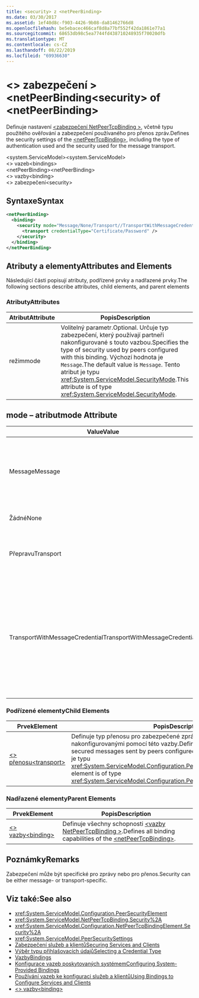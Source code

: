 ```yaml
---
title: <security> z <netPeerBinding>
ms.date: 03/30/2017
ms.assetid: 1ef40d8c-f903-4426-9b08-da81462766d8
ms.openlocfilehash: be5ebacec466caf8d8a77bf552f42da1861e77a1
ms.sourcegitcommit: 68653db98c5ea7744fd438710248935f70020dfb
ms.translationtype: MT
ms.contentlocale: cs-CZ
ms.lasthandoff: 08/22/2019
ms.locfileid: "69936630"
---
```

# <a name="security-of-netpeerbinding"></a><span data-ttu-id="992b0-102">\<> zabezpečení > \<netPeerBinding</span><span class="sxs-lookup"><span data-stu-id="992b0-102">\<security> of \<netPeerBinding></span></span>
<span data-ttu-id="992b0-103">Definuje nastavení [ \<zabezpečení NetPeerTcpBinding >](netpeertcpbinding.md), včetně typu použitého ověřování a zabezpečení používaného pro přenos zpráv.</span><span class="sxs-lookup"><span data-stu-id="992b0-103">Defines the security settings of the [\<netPeerTcpBinding>](netpeertcpbinding.md), including the type of authentication used and the security used for the message transport.</span></span>  
  
 <span data-ttu-id="992b0-104">\<system.ServiceModel></span><span class="sxs-lookup"><span data-stu-id="992b0-104">\<system.ServiceModel></span></span>  
<span data-ttu-id="992b0-105">\<> vazeb</span><span class="sxs-lookup"><span data-stu-id="992b0-105">\<bindings></span></span>  
<span data-ttu-id="992b0-106">\<netPeerBinding></span><span class="sxs-lookup"><span data-stu-id="992b0-106">\<netPeerBinding></span></span>  
<span data-ttu-id="992b0-107">\<> vazby</span><span class="sxs-lookup"><span data-stu-id="992b0-107">\<binding></span></span>  
<span data-ttu-id="992b0-108">\<> zabezpečení</span><span class="sxs-lookup"><span data-stu-id="992b0-108">\<security></span></span>  
  
## <a name="syntax"></a><span data-ttu-id="992b0-109">Syntaxe</span><span class="sxs-lookup"><span data-stu-id="992b0-109">Syntax</span></span>  
  
```xml  
<netPeerBinding>
  <binding>
    <security mode="Message/None/Transport//TransportWithMessageCredential">
      <transport credentialType="Certificate/Password" />
    </security>
  </binding>
</netPeerBinding>
```  
  
## <a name="attributes-and-elements"></a><span data-ttu-id="992b0-110">Atributy a elementy</span><span class="sxs-lookup"><span data-stu-id="992b0-110">Attributes and Elements</span></span>  
 <span data-ttu-id="992b0-111">Následující části popisují atributy, podřízené prvky a nadřazené prvky.</span><span class="sxs-lookup"><span data-stu-id="992b0-111">The following sections describe attributes, child elements, and parent elements</span></span>  
  
### <a name="attributes"></a><span data-ttu-id="992b0-112">Atributy</span><span class="sxs-lookup"><span data-stu-id="992b0-112">Attributes</span></span>  
  
|<span data-ttu-id="992b0-113">Atribut</span><span class="sxs-lookup"><span data-stu-id="992b0-113">Attribute</span></span>|<span data-ttu-id="992b0-114">Popis</span><span class="sxs-lookup"><span data-stu-id="992b0-114">Description</span></span>|  
|---------------|-----------------|  
|<span data-ttu-id="992b0-115">režim</span><span class="sxs-lookup"><span data-stu-id="992b0-115">mode</span></span>|<span data-ttu-id="992b0-116">Volitelný parametr.</span><span class="sxs-lookup"><span data-stu-id="992b0-116">Optional.</span></span> <span data-ttu-id="992b0-117">Určuje typ zabezpečení, který používají partneři nakonfigurované s touto vazbou.</span><span class="sxs-lookup"><span data-stu-id="992b0-117">Specifies the type of security used by peers configured with this binding.</span></span> <span data-ttu-id="992b0-118">Výchozí hodnota je `Message`.</span><span class="sxs-lookup"><span data-stu-id="992b0-118">The default value is `Message`.</span></span> <span data-ttu-id="992b0-119">Tento atribut je typu <xref:System.ServiceModel.SecurityMode>.</span><span class="sxs-lookup"><span data-stu-id="992b0-119">This attribute is of type <xref:System.ServiceModel.SecurityMode>.</span></span>|  
  
## <a name="mode-attribute"></a><span data-ttu-id="992b0-120">mode – atribut</span><span class="sxs-lookup"><span data-stu-id="992b0-120">mode Attribute</span></span>  
  
|<span data-ttu-id="992b0-121">Value</span><span class="sxs-lookup"><span data-stu-id="992b0-121">Value</span></span>|<span data-ttu-id="992b0-122">Popis</span><span class="sxs-lookup"><span data-stu-id="992b0-122">Description</span></span>|  
|-----------|-----------------|  
|<span data-ttu-id="992b0-123">Message</span><span class="sxs-lookup"><span data-stu-id="992b0-123">Message</span></span>|<span data-ttu-id="992b0-124">Zabezpečení SOAP zajišťuje ověřování, integritu a důvěrnost.</span><span class="sxs-lookup"><span data-stu-id="992b0-124">SOAP security provides authentication, integrity and confidentiality.</span></span>|  
|<span data-ttu-id="992b0-125">Žádné</span><span class="sxs-lookup"><span data-stu-id="992b0-125">None</span></span>|<span data-ttu-id="992b0-126">Zabezpečení je zakázané.</span><span class="sxs-lookup"><span data-stu-id="992b0-126">Security is disabled.</span></span>|  
|<span data-ttu-id="992b0-127">Přepravu</span><span class="sxs-lookup"><span data-stu-id="992b0-127">Transport</span></span>|<span data-ttu-id="992b0-128">Zabezpečení je k dispozici pomocí protokolu HTTPS.</span><span class="sxs-lookup"><span data-stu-id="992b0-128">Security is provided using HTTPS.</span></span>|  
|<span data-ttu-id="992b0-129">TransportWithMessageCredential</span><span class="sxs-lookup"><span data-stu-id="992b0-129">TransportWithMessageCredential</span></span>|<span data-ttu-id="992b0-130">Protokol HTTPS zajišťuje ověřování a důvěrnost.</span><span class="sxs-lookup"><span data-stu-id="992b0-130">HTTPS provides authentication and confidentiality.</span></span> <span data-ttu-id="992b0-131">Zprávy SOAP poskytují bohatě typy přihlašovacích údajů.</span><span class="sxs-lookup"><span data-stu-id="992b0-131">SOAP messages provide rich credential types.</span></span>|  
  
### <a name="child-elements"></a><span data-ttu-id="992b0-132">Podřízené elementy</span><span class="sxs-lookup"><span data-stu-id="992b0-132">Child Elements</span></span>  
  
|<span data-ttu-id="992b0-133">Prvek</span><span class="sxs-lookup"><span data-stu-id="992b0-133">Element</span></span>|<span data-ttu-id="992b0-134">Popis</span><span class="sxs-lookup"><span data-stu-id="992b0-134">Description</span></span>|  
|-------------|-----------------|  
|[<span data-ttu-id="992b0-135">\<> přenosu</span><span class="sxs-lookup"><span data-stu-id="992b0-135">\<transport></span></span>](transport-of-netpeertcpbinding.md)|<span data-ttu-id="992b0-136">Definuje typ přenosu pro zabezpečené zprávy odesílané partnerskými uzly nakonfigurovanými pomocí této vazby.</span><span class="sxs-lookup"><span data-stu-id="992b0-136">Defines the transport type for secured messages sent by peers configured with this binding.</span></span> <span data-ttu-id="992b0-137">Tento prvek je typu <xref:System.ServiceModel.Configuration.PeerTransportSecurityElement>.</span><span class="sxs-lookup"><span data-stu-id="992b0-137">This element is of type <xref:System.ServiceModel.Configuration.PeerTransportSecurityElement>.</span></span>|  
  
### <a name="parent-elements"></a><span data-ttu-id="992b0-138">Nadřazené elementy</span><span class="sxs-lookup"><span data-stu-id="992b0-138">Parent Elements</span></span>  
  
|<span data-ttu-id="992b0-139">Prvek</span><span class="sxs-lookup"><span data-stu-id="992b0-139">Element</span></span>|<span data-ttu-id="992b0-140">Popis</span><span class="sxs-lookup"><span data-stu-id="992b0-140">Description</span></span>|  
|-------------|-----------------|  
|[<span data-ttu-id="992b0-141">\<> vazby</span><span class="sxs-lookup"><span data-stu-id="992b0-141">\<binding></span></span>](../../../misc/binding.md)|<span data-ttu-id="992b0-142">Definuje všechny schopnosti [ \<vazby NetPeerTcpBinding >](netpeertcpbinding.md).</span><span class="sxs-lookup"><span data-stu-id="992b0-142">Defines all binding capabilities of the [\<netPeerTcpBinding>](netpeertcpbinding.md).</span></span>|  
  
## <a name="remarks"></a><span data-ttu-id="992b0-143">Poznámky</span><span class="sxs-lookup"><span data-stu-id="992b0-143">Remarks</span></span>  
 <span data-ttu-id="992b0-144">Zabezpečení může být specifické pro zprávy nebo pro přenos.</span><span class="sxs-lookup"><span data-stu-id="992b0-144">Security can be either message- or transport-specific.</span></span>  
  
## <a name="see-also"></a><span data-ttu-id="992b0-145">Viz také:</span><span class="sxs-lookup"><span data-stu-id="992b0-145">See also</span></span>

- <xref:System.ServiceModel.Configuration.PeerSecurityElement>
- <xref:System.ServiceModel.NetPeerTcpBinding.Security%2A>
- <xref:System.ServiceModel.Configuration.NetPeerTcpBindingElement.Security%2A>
- <xref:System.ServiceModel.PeerSecuritySettings>
- [<span data-ttu-id="992b0-146">Zabezpečení služeb a klientů</span><span class="sxs-lookup"><span data-stu-id="992b0-146">Securing Services and Clients</span></span>](../../../wcf/feature-details/securing-services-and-clients.md)
- [<span data-ttu-id="992b0-147">Výběr typu přihlašovacích údajů</span><span class="sxs-lookup"><span data-stu-id="992b0-147">Selecting a Credential Type</span></span>](../../../wcf/feature-details/selecting-a-credential-type.md)
- [<span data-ttu-id="992b0-148">Vazby</span><span class="sxs-lookup"><span data-stu-id="992b0-148">Bindings</span></span>](../../../wcf/bindings.md)
- [<span data-ttu-id="992b0-149">Konfigurace vazeb poskytovaných systémem</span><span class="sxs-lookup"><span data-stu-id="992b0-149">Configuring System-Provided Bindings</span></span>](../../../wcf/feature-details/configuring-system-provided-bindings.md)
- [<span data-ttu-id="992b0-150">Používání vazeb ke konfiguraci služeb a klientů</span><span class="sxs-lookup"><span data-stu-id="992b0-150">Using Bindings to Configure Services and Clients</span></span>](../../../wcf/using-bindings-to-configure-services-and-clients.md)
- [<span data-ttu-id="992b0-151">\<> vazby</span><span class="sxs-lookup"><span data-stu-id="992b0-151">\<binding></span></span>](../../../misc/binding.md)
